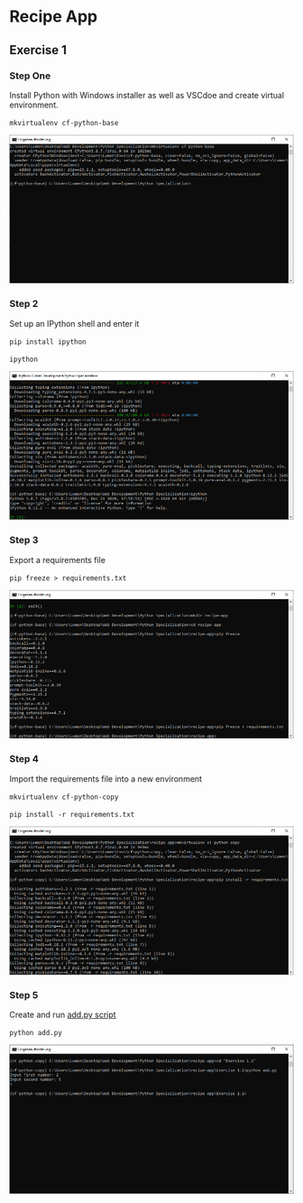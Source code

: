 # Recipe App

## Exercise 1

### Step One

Install Python with Windows installer as well as VSCdoe and create virtual environment.

`mkvirtualenv cf-python-base`

![Step 1](./Exercise%201.1/Step%201.PNG)

### Step 2

Set up an IPython shell and enter it

`pip install ipython`

`ipython`

![Step 2](./Exercise%201.1/Step%202.PNG)

### Step 3

Export a requirements file

`pip freeze > requirements.txt`

![Step 3](./Exercise%201.1/Step%203.PNG)

### Step 4

Import the requirements file into a new environment

`mkvirtualenv cf-python-copy`

`pip install -r requirements.txt`

![Step 4](./Exercise%201.1/Step%204.PNG)

### Step 5

Create and run [add.py script](./Exercise%201.1/add.py)

`python add.py`

![Step 5](./Exercise%201.1/Step%205.PNG)